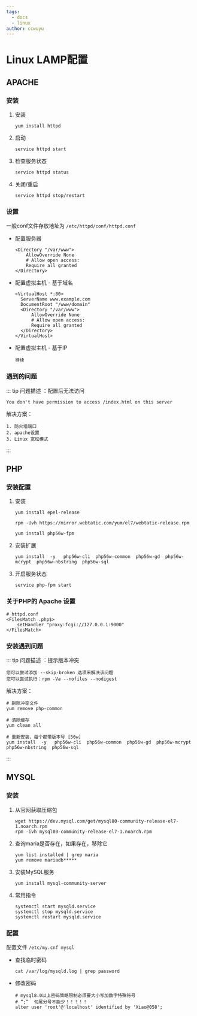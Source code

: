 ```yaml
---
tags: 
  - docs
  - linux
author: ccwuyu 
---
```


# Linux  LAMP配置

## APACHE

### 安装

1.  安装
    ``` shell
    yum install httpd
    ```
2. 启动
    ``` shell
    service httpd start
    ```
3. 检查服务状态
    ``` shell
    service httpd status
    ```
4. 关闭/重启
    ``` shell
    service httpd stop/restart
    ```

### 设置

一般conf文件存放地址为 ` /etc/httpd/conf/httpd.conf `


- 配置服务器
  ``` shell
  <Directory "/var/www">
      AllowOverride None
      # Allow open access:
      Require all granted
  </Directory>
  ```
- 配置虚拟主机 - 基于域名
  ``` shell
  <VirtualHost *:80>
    ServerName www.example.com
    DocumentRoot "/www/domain"
    <Directory "/var/www">
        AllowOverride None
        # Allow open access:
        Require all granted
    </Directory>
  </VirtualHost>
  ```
- 配置虚拟主机 - 基于IP
  ``` shell
  待续
  ```

### 遇到的问题

::: tip 问题描述 ：配置后无法访问
  ```
  You don't have permission to access /index.html on this server
  ```

  解决方案：
  ``` shell
  1. 防火墙端口
  2. apache设置
  3. Linux 宽松模式
  ```
:::


## PHP
### 安装配置

1.  安装
    ``` shell
    yum install epel-release

    rpm -Uvh https://mirror.webtatic.com/yum/el7/webtatic-release.rpm

    yum install php56w-fpm
    ```

2. 安装扩展
    ``` shell
    yum install  -y   php56w-cli  php56w-common  php56w-gd  php56w-mcrypt  php56w-nbstring  php56w-sql
    ```

3. 开启服务状态
    ``` shell
    service php-fpm start
    ```


### 关于PHP的 Apache 设置

  ``` shell
  # httpd.conf
  <FilesMatch .php$>
      setHandler "proxy:fcgi://127.0.0.1:9000"
  </FilesMatch>
  ```

### 安装遇到问题

::: tip 问题描述 ：提示版本冲突
  ``` shell
  您可以尝试添加 --skip-broken 选项来解决该问题
  您可以尝试执行：rpm -Va --nofiles --nodigest
  ```

  解决方案：
  ``` shell
  # 删除冲突文件
  yum remove php-common

  # 清除缓存
  yum clean all

  # 重新安装，每个都带版本号 [56w]
  yum install  -y   php56w-cli  php56w-common  php56w-gd  php56w-mcrypt  php56w-nbstring  php56w-sql
  ```
:::


## MYSQL
### 安装

1. 从官网获取压缩包
    ``` shell
    wget https://dev.mysql.com/get/mysql80-community-release-el7-1.noarch.rpm
    rpm -ivh mysql80-community-release-el7-1.noarch.rpm
    ```
2. 查询maria是否存在，如果存在，移除它
    ``` shell
    yum list installed | grep maria
    yum remove mariadb*****
    ```
3. 安装MySQL服务
    ``` shell
    yum install mysql-community-server
    ```
4. 常用指令
    ``` shell
    systemctl start mysqld.service
    systemctl stop mysqld.service
    systemctl restart mysqld.service
    ```

### 配置
配置文件 ` /etc/my.cnf mysql `

- 查找临时密码
  ``` shell
  cat /var/log/mysqld.log | grep password
  ```
- 修改密码
  ``` shell
  # mysql8.0以上密码策略限制必须要大小写加数字特殊符号
  # “;”  句尾分号不能少！！！！！
  alter user 'root'@'localhost' identified by 'Xiao@058';
  ```




